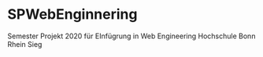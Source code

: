 # SPWebEnginnering
Semester Projekt 2020 für EInfügrung in Web Engineering Hochschule Bonn Rhein Sieg
